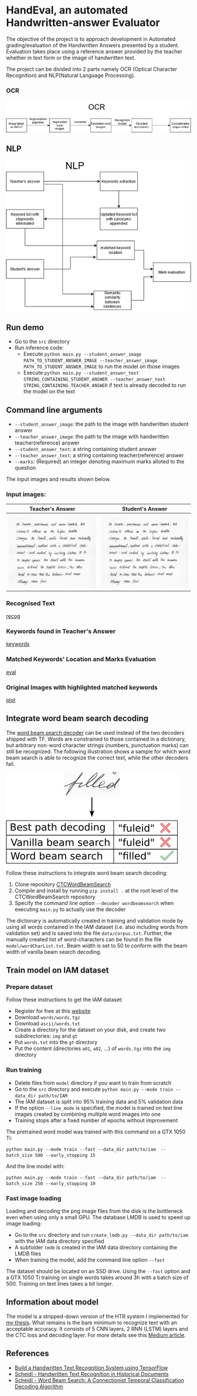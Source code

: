 # HandEval, an automated Handwritten-answer Evaluator

The objective of the project is to approach development in Automated grading/evaluation of  the  Handwritten  Answers  presented  by  a  student. Evaluation takes place using a reference answer provided by the teacher whether in text form or the image of handwritten text. 

The project can be divided into 2 parts namely OCR (Optical Character Recognition) and NLP(Natural Language Processing).

### OCR 

![ocr](./data/images/ocr-pipeline.png)

## NLP

![nlp](./data/images/nlp.png)

## Run demo
 
* Go to the `src` directory 
* Run inference code:
  * Execute `python main.py --student_answer_image PATH_TO_STUDENT_ANSWER_IMAGE --teacher_answer_image PATH_TO_STUDENT_ANSWER_IMAGE` to run the model on those images
  * Execute `python main.py --student_answer_text STRING_CONTAINING_STUDENT_ANSWER --teacher_answer_text STRING_CONTAINING_TEACHER_ANSWER` if text is already decoded to run the model on the text 

## Command line arguments
* `--student_answer_image`: the path to the image with handwritten student answer
* `--teacher_answer_image`: the path to the image with handwritten teacher(reference) answer
* `--student_answer_text`: a string containing student answer
* `--teacher_answer_text`: a string containing teacher(reference) answer
* `--marks`: (Required) an integer denoting maximum marks alloted to the question

The input images and results shown below.

### Input images:

Teacher's Answer           |  Student's Answer
:-------------------------:|:-------------------------:
<img src="./data/images/input1-exp3.png" alt="input2" width="250"/>  |  <img src="./data/images/input1-exp3.png" alt="input2" width="250"/>
<!-- <img src="./data/images/input1-exp3.png" alt="input1" width="170"/>
<img src="./data/images/input1-exp3.png" alt="input2" width="170"/> -->
<!-- ![test](./data/images/input1-exp3.png)

<!-- ![test](./data/images/input2-exp3.png) --> 

### Recognised Text
[recog](./data/images/interpreted-text-exp3.png)

### Keywords found in Teacher's Answer
[keywords](./data/images/keywords-exp3.png)

### Matched Keywords' Location and Marks Evaluation
[eval](./data/images/evaluation-exp3.png)

### Original Images with highlighted matched keywords
[plot](./data/images/matched-keywords-exp3.png)


## Integrate word beam search decoding

The [word beam search decoder](https://repositum.tuwien.ac.at/obvutwoa/download/pdf/2774578) can be used instead of the two decoders shipped with TF.
Words are constrained to those contained in a dictionary, but arbitrary non-word character strings (numbers, punctuation marks) can still be recognized.
The following illustration shows a sample for which word beam search is able to recognize the correct text, while the other decoders fail.

![decoder_comparison](./doc/decoder_comparison.png)

Follow these instructions to integrate word beam search decoding:

1. Clone repository [CTCWordBeamSearch](https://github.com/githubharald/CTCWordBeamSearch)
2. Compile and install by running `pip install .` at the root level of the CTCWordBeamSearch repository
3. Specify the command line option `--decoder wordbeamsearch` when executing `main.py` to actually use the decoder

The dictionary is automatically created in training and validation mode by using all words contained in the IAM dataset (i.e. also including words from validation set) and is saved into the file `data/corpus.txt`.
Further, the manually created list of word-characters can be found in the file `model/wordCharList.txt`.
Beam width is set to 50 to conform with the beam width of vanilla beam search decoding.


## Train model on IAM dataset

### Prepare dataset
Follow these instructions to get the IAM dataset:

* Register for free at this [website](http://www.fki.inf.unibe.ch/databases/iam-handwriting-database)
* Download `words/words.tgz`
* Download `ascii/words.txt`
* Create a directory for the dataset on your disk, and create two subdirectories: `img` and `gt`
* Put `words.txt` into the `gt` directory
* Put the content (directories `a01`, `a02`, ...) of `words.tgz` into the `img` directory

### Run training

* Delete files from `model` directory if you want to train from scratch
* Go to the `src` directory and execute `python main.py --mode train --data_dir path/to/IAM`
* The IAM dataset is split into 95% training data and 5% validation data  
* If the option `--line_mode` is specified, 
  the model is trained on text line images created by combining multiple word images into one  
* Training stops after a fixed number of epochs without improvement

The pretrained word model was trained with this command on a GTX 1050 Ti:
```
python main.py --mode train --fast --data_dir path/to/iam  --batch_size 500 --early_stopping 15
```

And the line model with:
```
python main.py --mode train --fast --data_dir path/to/iam  --batch_size 250 --early_stopping 10
```


### Fast image loading
Loading and decoding the png image files from the disk is the bottleneck even when using only a small GPU.
The database LMDB is used to speed up image loading:
* Go to the `src` directory and run `create_lmdb.py --data_dir path/to/iam` with the IAM data directory specified
* A subfolder `lmdb` is created in the IAM data directory containing the LMDB files
* When training the model, add the command line option `--fast`

The dataset should be located on an SSD drive.
Using the `--fast` option and a GTX 1050 Ti training on single words takes around 3h with a batch size of 500.
Training on text lines takes a bit longer.


## Information about model

The model is a stripped-down version of the HTR system I implemented for [my thesis]((https://repositum.tuwien.ac.at/obvutwhs/download/pdf/2874742)).
What remains is the bare minimum to recognize text with an acceptable accuracy.
It consists of 5 CNN layers, 2 RNN (LSTM) layers and the CTC loss and decoding layer.
For more details see this [Medium article](https://towardsdatascience.com/2326a3487cd5).


## References
* [Build a Handwritten Text Recognition System using TensorFlow](https://towardsdatascience.com/2326a3487cd5)
* [Scheidl - Handwritten Text Recognition in Historical Documents](https://repositum.tuwien.ac.at/obvutwhs/download/pdf/2874742)
* [Scheidl - Word Beam Search: A Connectionist Temporal Classification Decoding Algorithm](https://repositum.tuwien.ac.at/obvutwoa/download/pdf/2774578)

